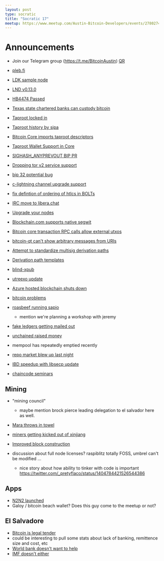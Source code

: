 ```yaml
---
layout: post
type: socratic
title: "Socratic 17"
meetup: https://www.meetup.com/Austin-Bitcoin-Developers/events/278027499/
---
```


# Announcements

- Join our Telegram group (https://t.me/BitcoinAustin) [QR](../assets/imgs/telegram-group.svg)

- [pleb.fi](https://pleb.fi/austin/)

- [LDK sample node](https://github.com/lightningdevkit/ldk-sample)

- [LND v0.13.0](https://github.com/lightningnetwork/lnd/releases/tag/v0.13.0-beta)

- [HB4474 Passed](https://twitter.com/mecee/status/1404068513799622660?s=20)

- [Texas state chartered banks can custody bitcoin](https://bitcoinmagazine.com/business/texas-state-chartered-banks-can-custody-bitcoin)

- [Taproot locked in](https://twitter.com/achow101/status/1404168731673219072)

- [Taproot history by sipa](https://twitter.com/pwuille/status/1403725170993336322?s=20)

- [Bitcoin Core imports taproot descriptors](https://github.com/bitcoin/bitcoin/issues/22051)

- [Taproot Wallet Support in Core](https://github.com/bitcoin/bitcoin/pull/21365)

- [SIGHASH_ANYPREVOUT BIP PR](https://github.com/bitcoin/bips/pull/943)

- [Dropping tor v2 service support](https://github.com/bitcoin/bitcoin/pull/22050)

- [bip 32 potential bug](https://blog.polychainlabs.com/bitcoin,/bip32,/bip39,/kdf/2021/05/17/inconsistent-bip32-derivations.html)

- [c-lightning channel upgrade support](https://github.com/ElementsProject/lightning/pull/4532)

- [fix defintion of ordering of htlcs in BOLTs](https://github.com/lightningnetwork/lightning-rfc/pull/872)

- [IRC move to libera.chat](https://twitter.com/achow101/status/1397408341404626944?s=20)

- [Upgrade your nodes](https://twitter.com/LukeDashjr/status/1403775583037820928)

- [Blockchain.com supports native segwit](https://github.com/blockchain/blockchain-wallet-v4-frontend/releases/tag/v4.49.1)

- [Bitcoin core transaction RPC calls allow external utxos](https://github.com/bitcoin/bitcoin/pull/21359)

- [bitcoin-qt can't show arbitrary messages from URIs](https://github.com/bitcoin-core/gui/pull/280)

- [Attempt to standardize multisig derivation paths](https://github.com/bitcoin/bips/blob/master/bip-0087.mediawiki)

- [Derivation path templates](https://github.com/bitcoin/bips/blob/master/bip-0088.mediawiki)

- [blind-xpub](https://github.com/mflaxman/blind-xpub)

- [utreexo update](https://blog.bitmex.com/faster-blockchain-validation-with-utreexo-accumulators/)
 
- [Azure hosted blockchain shuts down](https://docs.microsoft.com/en-us/azure/blockchain/service/migration-guide)

- [bitcoin problems](https://bitcoin-problems.github.io)

- [roasbeef running sapio](https://twitter.com/roasbeef/status/1404830138953388043?s=20)
    - mention we're planning a workshop with jeremy

- [fake ledgers getting mailed out](https://www.bleepingcomputer.com/news/cryptocurrency/criminals-are-mailing-altered-ledger-devices-to-steal-cryptocurrency/)

- [unchained raised money](https://twitter.com/josephkelly/status/1400797904835653635)

- mempool has repeatedly emptied recently

- [repo market blew up last night](https://twitter.com/zerohedge/status/1405575475041386514)

- [IBD speedup with libsecp update](https://github.com/bitcoin/bitcoin/pull/21573#issuecomment-844294096)

- [chaincode seminars](https://twitter.com/ChaincodeLabs/status/1397977778574839808?s=20)

## Mining

- "mining council"
    - maybe mention brock pierce leading delegation to el salvador here as well. 

- [Mara throws in towel](https://twitter.com/HedgeyeREITs/status/1399400186502340610)

- [miners getting kicked out of xinjiang](https://www.theblockcrypto.com/post/107707/xinjiang-bitcoin-miner-shut-crackdown-china)

- [Improved block construction](https://gist.github.com/Xekyo/5cb413fe9f26dbce57abfd344ebbfaf2#file-candidate-set-based-block-building-md)


- discussion about full node licenses? raspiblitz totally FOSS, umbrel can't be modified ...
    - nice story about how ability to tinker with code is important https://twitter.com/_pretyflaco/status/1404784421526544386

## Apps

- [N2N2 launched](https://n2n2.co/)
- Galoy / bitcoin beach wallet? Does this guy come to the meetup or not?

## El Salvadore

- [Bitcoin is legal tender](https://bitcoinmagazine.com/business/el-salvador-to-declare-bitcoin-as-legal-tender)
- could be interesting to pull some stats about lack of banking, remittence size and cost, etc
- [World bank doesn't want to help](https://bitcoinmagazine.com/business/world-bank-nixes-el-salvador-bitcoin-help)
- [IMF doesn't either](https://www.fastcompany.com/90645975/international-monetary-fund-warns-of-risks-after-el-salvador-adopts-bitcoin-as-legal-tender)
